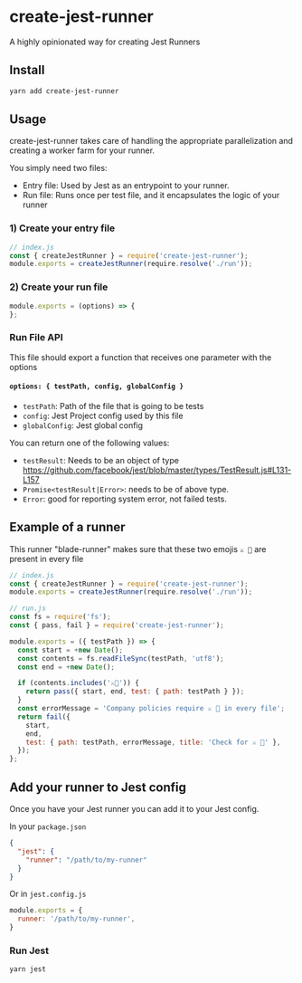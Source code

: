 # create-jest-runner

A highly opinionated way for creating Jest Runners

## Install

```bash
yarn add create-jest-runner
```

## Usage

create-jest-runner takes care of handling the appropriate parallelization and creating a worker farm for your runner.


You simply need two files:
* Entry file: Used by Jest as an entrypoint to your runner.
* Run file: Runs once per test file, and it encapsulates the logic of your runner

### 1) Create your entry file

```js
// index.js
const { createJestRunner } = require('create-jest-runner');
module.exports = createJestRunner(require.resolve('./run'));
```

### 2) Create your run file

```js
module.exports = (options) => {
};
```

### Run File API

This file should export a function that receives one parameter with the options

#### `options: { testPath, config, globalConfig }`
  - `testPath`: Path of the file that is going to be tests
  - `config`: Jest Project config used by this file
  - `globalConfig`: Jest global config

You can return one of the following values:
- `testResult`: Needs to be an object of type https://github.com/facebook/jest/blob/master/types/TestResult.js#L131-L157
- `Promise<testResult|Error>`: needs to be of above type.
- `Error`: good for reporting system error, not failed tests.



## Example of a runner

This runner "blade-runner" makes sure that these two emojis `⚔️ 🏃` are present in every file


```js
// index.js
const { createJestRunner } = require('create-jest-runner');
module.exports = createJestRunner(require.resolve('./run'));
```

```js
// run.js
const fs = require('fs');
const { pass, fail } = require('create-jest-runner');

module.exports = ({ testPath }) => {
  const start = +new Date();
  const contents = fs.readFileSync(testPath, 'utf8');
  const end = +new Date();

  if (contents.includes('⚔️🏃')) {
    return pass({ start, end, test: { path: testPath } });
  }
  const errorMessage = 'Company policies require ⚔️ 🏃 in every file';
  return fail({
    start,
    end,
    test: { path: testPath, errorMessage, title: 'Check for ⚔️ 🏃' },
  });
};
```


## Add your runner to Jest config

Once you have your Jest runner you can add it to your Jest config.

In your `package.json`
```json
{
  "jest": {
    "runner": "/path/to/my-runner"
  }
}
```

Or in `jest.config.js`
```js
module.exports = {
  runner: '/path/to/my-runner',
}
```

### Run Jest
```bash
yarn jest
```

